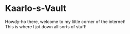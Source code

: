 # Kaarlo-s-Vault
Howdy-ho there, welcome to my little corner of the internet! \
This is where I jot down all sorts of stuff!
